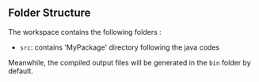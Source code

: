 ## Folder Structure

The workspace contains the following folders :

- `src`: contains 'MyPackage' directory following the java codes

Meanwhile, the compiled output files will be generated in the `bin` folder by default.


